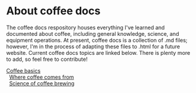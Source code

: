 # About coffee docs 
The coffee docs respository houses everything I've learned and documented about coffee, including general knowledge, science, and equipment operations. At present, coffee docs is a collection of .md files; however, I'm in the process of adapting these files to .html for a future website. Current coffee docs topics are linked below. There is plenty more to add, so feel free to contribute! 

[Coffee basics]()<br>
&nbsp; [Where coffee comes from](where-coffee-comes-from.md)<br>
&nbsp; [Science of coffee brewing]()<br>

